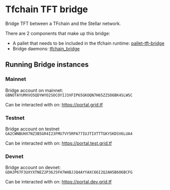 # Tfchain TFT bridge

Bridge TFT between a TFchain and the Stellar network.

There are 2 components that make up this bridge:

- A pallet that needs to be included in the tfchain runtime: [pallet-tft-bridge](./pallet-tft-bridge)
- Bridge daemons: [tfchain_bridge](./tfchain_bridge)

## Running Bridge instances

### Mainnet

Bridge account on mainnet: `GBNOTAYUMXVO5QDYWYO2SOCOYIJ3XFIP65GKOQN7H65ZZSO6BK4SLWSC`

Can be interacted with on: https://portal.grid.tf

### Testnet

Bridge account on testnet `GA2CWNBUHX7NZ3B5GR4I23FMU7VY5RPA77IUJTIXTTTGKYSKDSV6LUA4`

Can be interacted with on: https://portal.test.grid.tf

### Devnet

Bridge account on devnet: `GDHJP6TF3UXYXTNEZ2P36J5FH7W4BJJQ4AYYAXC66I2Q2AH5B6O6BCFG`

Can be interacted with on: https://portal.dev.grid.tf
